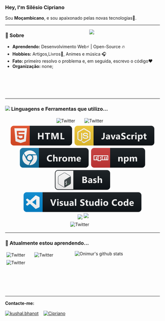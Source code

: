 
### Hey, I'm Silésio Cipriano
Sou  **Moçambicano**, e sou apaixonado pelas novas tecnologias🚀.
<hr/>
<img align='right' src="https://media.giphy.com/media/M9gbBd9nbDrOTu1Mqx/giphy.gif" width="230">

### :diamond_shape_with_a_dot_inside: Sobre
- **Aprendendo:**  Desenvolvimento Web:zap: | Open-Source :fire:	
- **Hobbies:** Artigos,Livros:book:, Animes e música :headphones:
- **Fato:** primeiro resolvo o problema e, em seguida, escrevo o código:heart: 
-  **Organização:** none;
<br/>
<br/>
<br/><br/>

<hr/>


### <img src="https://media.giphy.com/media/WUlplcMpOCEmTGBtBW/giphy.gif" width="30"> Linguagens e Ferramentas que utilizo...
       
<p align="center">
<img src="https://user-images.githubusercontent.com/68440141/91631374-6206a880-e9d9-11ea-81ef-e80af10696c5.png" alt="Twitter" style="vertical-align:top; margin:4px">
&emsp;
<img src="https://user-images.githubusercontent.com/68440141/91631795-aa739580-e9dc-11ea-9152-ec3ed0582763.png" alt="Twitter" style="vertical-align:top; margin:4px">
&emsp;
<br/>
 <img src="https://raw.githubusercontent.com/8bithemant/8bithemant/master/svg/dev/languages/html.svg" alt="Twitter" style="vertical-align:top; margin:4px"><img src="https://raw.githubusercontent.com/8bithemant/8bithemant/master/svg/dev/languages/js.svg" alt="Twitter" style="vertical-align:top; margin:4px"><img src="https://raw.githubusercontent.com/8bithemant/8bithemant/master/svg/dev/misc/chrome.svg" alt="Twitter" style="vertical-align:top; margin:4px"><img src="https://raw.githubusercontent.com/8bithemant/8bithemant/master/svg/dev/services/npm.svg" alt="Twitter" style="vertical-align:top; margin:4px"><img src="https://raw.githubusercontent.com/8bithemant/8bithemant/master/svg/dev/tools/bash.svg" alt="Twitter" style="vertical-align:top; margin:4px"><img src="https://raw.githubusercontent.com/8bithemant/8bithemant/master/svg/dev/tools/visualstudio_code.svg" alt="Twitter" style="vertical-align:top; margin:4px"> 
 <br/>
 <img width="10%" src="https://www.vectorlogo.zone/logos/json/json-ar21.svg" style="vertical-align:top; margin:4px"><img width="10%" src="https://www.vectorlogo.zone/logos/git-scm/git-scm-ar21.svg">
 <br/>
 <img src="https://user-images.githubusercontent.com/68440141/91631814-dbec6100-e9dc-11ea-8f9e-640dc8368e90.png" alt="Twitter" style="vertical-align:top; margin:4px">
&emsp;
</p>

<hr/>

### :rocket: Atualmente estou aprendendo...
<p align="left">
  <a href="https://github.com/onimur/handle-path-oz">
    <img width="55%" align="right" alt="Onimur's github stats" src="https://github-readme-stats.vercel.app/api?username=silesio-cipriano&show_icons=true&hide_border=true" />
  </a>
<img src="https://user-images.githubusercontent.com/68440141/91631470-f244ed80-e9d9-11ea-8799-fd124bce2d28.png" alt="Twitter" style="vertical-align:top; margin:4px">
&emsp;
<img src="https://user-images.githubusercontent.com/68440141/91631676-b1e66f00-e9db-11ea-87fe-08353f88c777.png" alt="Twitter" style="vertical-align:top; margin:4px">
&emsp;
<img src="https://user-images.githubusercontent.com/68440141/91631679-b579f600-e9db-11ea-9ab0-1e1ceb5fc48e.png" alt="Twitter" style="vertical-align:top; margin:4px">
&emsp;
<p/>
<br/><br/><br/><br/>
<hr/>

**Contacte-me:**
<p align="left">
<a href="https://www.instagram.com/silesio_cipriano/" target="blank"><img align="center" src="https://cdn.jsdelivr.net/npm/simple-icons@3.0.1/icons/instagram.svg" alt="kushal.bhanot" height="40" width="40" /></a> &nbsp;&nbsp;
   <a href="https://unsplash.com/@silesiocipriano" target="blank"><img align="center" src="https://cdn.jsdelivr.net/npm/simple-icons@3.0.1/icons/unsplash.svg" alt="Cipriano" height="40" width="40" /></a> &nbsp;&nbsp;
</p>

